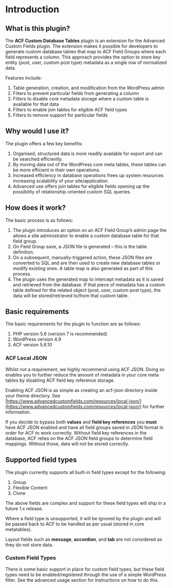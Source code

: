 # Introduction

## What is this plugin?

The **ACF Custom Database Tables** plugin is an extension for the Advanced Custom Fields plugin. The extension makes it
possible for developers to generate custom database tables that map to ACF Field Groups where each field represents a
column. This approach provides the option to store key entity (post, user, custom post type) metadata as a single row of
normalized data.

Features include:

1. Table generation, creation, and modification from the WordPress admin
2. Filters to prevent particular fields from generating a column
3. Filters to disable core metadata storage where a custom table is available for that data
4. Filters to enable join tables for eligible ACF field types
5. Filters to remove support for particular fields

## Why would I use it?

The plugin offers a few key benefits:

1. Organised, structured data is more readily available for export and can be searched efficiently.
2. By moving data out of the WordPress core meta tables, these tables can be more efficient in their own operations.
3. Increased efficiency in database operations frees up system resources increasing scalability of your
   site/application.
4. Advanced use offers join tables for eligible fields opening up the possibility of relationship-oriented custom SQL
   queries.

## How does it work?

The basic process is as follows:

1. The plugin introduces an option on an ACF Field Group’s admin page the allows a site administrator to enable a custom
   database table for that field group.
2. On Field Group save, a JSON file is generated – this is the table definition.
3. On a subsequent, manually-triggered action, these JSON files are converted to SQL and are then used to create new
   database tables or modify existing ones. A table map is also generated as part of this process.
4. The plugin uses the generated map to intercept metadata as it is saved and retrieved from the database. If that piece
   of metadata has a custom table defined for the related object (post, user, custom post type), the data will be
   stored/retrieved to/from that custom table.

## Basic requirements

The basic requirements for the plugin to function are as follows:

1. PHP version 5.6 (version 7 is recommended)
2. WordPress version 4.9
3. ACF version 5.6.10

### **ACF Local JSON**

Whilst not a requirement, we highly recommend using ACF JSON. Doing so enables you to further reduce the amount of
metadata in your core meta tables by disabling ACF field key reference storage.

Enabling ACF JSON is as simple as creating an acf-json directory inside your theme directory.
See [https://www.advancedcustomfields.com/resources/local-json/](https://www.advancedcustomfields.com/resources/local-json/)
for further information.

If you decide to bypass both **values** and **field key references** you **must** have ACF JSON enabled and have all
field groups saved in JSON format in order for ACF to work correctly. Without field key references in the database, ACF
relies on the ACF JSON field groups to determine field mappings. Without those, data will not be stored correctly.

## Supported field types

The plugin currently supports all built-in field types except for the following:

1. Group
2. Flexible Content
3. Clone

The above fields are complex and support for these field types will ship in a future 1.x release.

Where a field type is unsupported, it will be ignored by the plugin and will be passed back to ACF to be handled as per
usual (stored in core metatables).

Layout fields such as **message**, **accordion**, and **tab** are not considered as they do not store data.

### **Custom Field Types**

There is some basic support in place for custom field types, but these field types need to be enabled/registered through
the use of a simple WordPress filter. See the advanced usage section for instructions on how to do this.